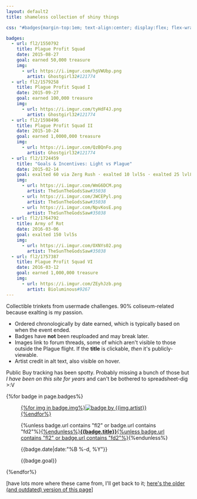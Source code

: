 ```yaml
---
layout: default2
title: shameless collection of shiny things

css: "#badges{margin-top:1em; text-align:center; display:flex; flex-wrap:wrap;} figure{width:46%; display:inline-block; background:#efefef; margin:2%; padding:.5em; border-radius:5px;} figure img{padding-top:.5em;} figure p{margin:.25em 0;} .b-title{line-height:1.15;} .b-info{font-size:.85em; margin-bottom:.5em;} .b-info p:last-child{margin-top:.5em;} @media only screen and (min-width:55em) {figure{max-width:30%; margin:1.5%;}}"

badges:
  - url: fl2/1550792
    title: Plague Profit Squad
    date: 2015-08-27
    goal: earned 50,000 treasure
    img:
      - url: https://i.imgur.com/hgVWUbp.png
        artist: Ghostgirl32#121774
  - url: fl2/1579258
    title: Plague Profit Squad I
    date: 2015-09-27
    goal: earned 100,000 treasure
    img:
      - url: https://i.imgur.com/tyHdF4J.png
        artist: Ghostgirl32#121774
  - url: fl2/1598496
    title: Plague Profit Squad II
    date: 2015-10-24
    goal: earned 1,0000,000 treasure
    img:
      - url: https://i.imgur.com/QzBQnFo.png
        artist: Ghostgirl32#121774
  - url: fl2/1724459
    title: "Goals & Incentives: Light vs Plague"
    date: 2015-02-14
    goal: exalted 60 via Zerg Rush · exalted 10 lvl5s · exalted 25 lvl8s
    img:
      - url: https://i.imgur.com/WmG6DCM.png
        artist: TheSunTheGodsSaw#35038
      - url: https://i.imgur.com/JWCEPyl.png
        artist: TheSunTheGodsSaw#35038
      - url: https://i.imgur.com/NpvKosE.png
        artist: TheSunTheGodsSaw#35038
  - url: fl2/1764792
    title: Army of Rot
    date: 2016-03-06
    goal: exalted 150 lvl5s
    img:
      - url: https://i.imgur.com/OXNYs02.png
        artist: TheSunTheGodsSaw#35038
  - url: fl2/1757387
    title: Plague Profit Squad VI
    date: 2016-03-12
    goal: earned 1,000,000 treasure
    img:
      - url: https://i.imgur.com/ZEyhJzb.png
        artist: Bioluminous#9267
---
```

Collectible trinkets from usermade challenges. 90% coliseum-related because exalting is my passion.

- Ordered chronologically by date earned, which is typically based on when the event ended.
- Badges have **not** been reuploaded and may break later.
- Images link to forum threads, some of which aren't visible to those outside the Plague flight. If the **title** is clickable, *then* it's publicly-viewable.
- Artist credit in alt text, also visible on hover.

Public Buy tracking has been spotty. Probably missing a bunch of those but *I have been on this site for years* and can't be bothered to spreadsheet-dig >:V

<div id="badges" class="small">{%for badge in page.badges%}<figure>
	<a href="https://www1.flightrising.com/forums/{{badge.url}}">{%for img in badge.img%}<img src="{{img.url}}" alt="badge by {{img.artist}}" title="by {{img.artist}}"/>{%endfor%}</a>
	<figcaption>
		<p class="b-title">{%unless badge.url contains "fl2" or badge.url contains "fd2"%}<a href="https://www1.flightrising.com/forums/{{badge.url}}">{%endunless%}<b>{{badge.title}}</b>{%unless badge.url contains "fl2" or badge.url contains "fd2"%}</a>{%endunless%}</p>
		<div class="b-info">
			<p>{{badge.date|date:"%B %-d, %Y"}}</p>
			<p>{{badge.goal}}</p>
		</div>
	</figcaption>
</figure>{%endfor%}</div>

[have lots more where these came from, I'll get back to it; [here's the older (and outdated) version of this page](../v1/about/badges)]

<!--
  - url: 
    title: 
    date: 
    goal: 
    img:
      - url: 
        artist: 
-->

<!--the little usermade achievements should go here too!!-->

<!-- TBA. this will be faster in the long run but my God is it a lot to transfer
{%include badge.html
		url="drw/1778080"
		img="https://i.imgur.com/cAZDvqW.png"
		artist="Hapro#47328"
		title="<a href='https://www1.flightrising.com/forums/drw/1778080'>Fire Dom Public Buy</a>"
		date="March 2016"
		goal="sent fodder to Fire"
	%}{%include badge.html
		url="fl2/1798667"
		img="https://i.imgur.com/9uHAffj.png"
		artist="Bioluminous#9267"
		title="Plague Profit Squad: Airborne"
		date="April 3, 2016"
		goal="earned 500,000 treasure"
	%}<figure>
		<a href="https://www1.flightrising.com/forums/fl2/1795658"><img src="https://64.media.tumblr.com/26d610c6e3bcf433a9e1c35c1d3313df/tumblr_o2vorcGpWV1uvmfw1o2_r1_75sq.png" alt="Moneydemic badges by spacegrump#57518"/><img src="https://64.media.tumblr.com/5c74a7bd1e38145162eda105696f2d50/tumblr_o4p4j0fQDP1vpwe7to1_75sq.png" alt=""/><img src="https://64.media.tumblr.com/0c2fdfc7f6bfc4010d66e7ea274cc07e/tumblr_o4s6zdZMYI1vpwe7to1_75sq.png" alt=""/></a><a href="https://www1.flightrising.com/forums/fl2/1802661"><img src="https://i.imgur.com/unbrqMG.png" alt="Team Fungus badge by jellywolffy#183062"/></a>
		<figcaption><b>Moneydemic</b><br/>
		<span class="date">April 3, 2016</span><br/>
		<span class="goal">Team Fungus</span></figcaption>
</figure>{%include badge.html
		url="fl2/1835829"
		img="https://cdn.discordapp.com/attachments/154538283068686336/172604478803935234/Compass.gif"
		artist="TrippyTrix#190947"
		title="Coli Scavenger Hunt"
		date="April 29, 2016"
	%}{%include badge.html
		url="fl2/1833669"
		img="https://i.imgur.com/1JghvL1.png"
		artist="KyraG#61693"
		title="Army of Rot"
		date="April 30, 2016"
		goal="exalted 45 <span class='sc'>lvl</span>5s"
	%}{%include badge.html
		url="fl2/1819651"
		img="https://i.imgur.com/UOCl28e.png"
		artist="Vigil#387696 (lineart) & KyraG#61693 (color)"
		title="Plague Profit Squad VII"
		date="May 4, 2016"
		goal="earned 1,000,000 treasure"
	%}{%include badge.html
		url="fl2/1845011"
		img="https://i.imgur.com/8DFCRK4.png"
		artist="Vigil#387696 (lineart) & KyraG#61693 (color)"
		title="Plague Profit Squad VIII"
		date="May 22, 2016"
		goal="earned 1,000,000 treasure"
	%}<figure>
		<a href="https://www1.flightrising.com/forums/fl2/1861736"><img src="https://i.imgur.com/trvCl6N.png" alt="badges by KyraG#61693"/><img src="https://i.imgur.com/nH2VvhN.png" alt=""/></a>
		<figcaption><b>Goals & Incentives</b><br/>
		<span class="date">May 29, 2016</span><br/>
		<span class="goal">exalted 10 <span class='sc'>lvl</span>5s · exalted 50 <span class='sc'>lvl</span>8s</span></figcaption>
	</figure>{%include badge.html
		url="fl2/1906036"
		img="https://i.imgur.com/8CumRc6.png"
		artist="KyraG#61693"
		title="Army of Rot"
		date="July 10, 2016"
		goal="exalted 15 <span class='sc'>lvl</span>5s"
	%}{%include badge.html
		url="fl2/1956016"
		img="https://i.imgur.com/kqEkaSP.png"
		artist="Vigil#387696 (lineart) & KyraG#61693 (color)"
		title="Plague Profit Squad XI"
		date="September 3, 2016"
		goal="earned 500,000 treasure"
	%}{%include badge.html
		url="fl2/1973675"
		img="https://i.imgur.com/UEOACN8.png"
		artist="Vigil#387696 (lineart) & KyraG#61693 (color)"
		title="Plague Profit Squad XI"
		date="September 26, 2016"
		goal="earned 250,000 treasure"
	%}{%include badge.html
		url="fl2/1987799"
		img="https://i.imgur.com/OCKUK1u.png"
		artist="KyraG#61693"
		title="Army of Rot"
		date="October 2, 2016"
		goal="exalted 500 levels"
	%}<figure>
		<a href="https://www1.flightrising.com/forums/fl2/2009681"><img src="https://i.imgur.com/b4LG8jn.png" alt="badges by KyraG#61693"/><img src="https://i.imgur.com/8iduxRm.png" alt=""/></a>
		<figcaption><b>Goals & Incentives: Riot of Rot</b><br/>
		<span class="date">October 23, 2016</span><br/>
		<span class="goal">exalted 25 <span class='sc'>lvl</span>5s · exalted 25 <span class='sc'>lvl</span>8s</span></figcaption>
	</figure>{%include badge.html
		url="fl2/2003358"
		img="https://i.imgur.com/BbxYU4T.png"
		artist="Vigil#387696 (lineart) & KyraG#61693 (color)"
		title="Plague Profit Squad: Riot of Rot"
		date="November 7, 2016"
		goal="earned 1,000,000 treasure"
	%}{%include badge.html
		url="fl2/2054523"
		img="https://i.imgur.com/39OzXM9.png"
		artist="KyraG#61693"
		title="Army of Rot"
		date="December 11, 2016"
		goal="exalted 500 levels"
	%}{%include badge.html
		url="fl2/2059808"
		img="https://i.imgur.com/7HlR1Gm.png"
		artist="Vigil#387696 (lineart) & KyraG#61693 (color)"
		title="Plague Profit Squad: XIII"
		date="January 1, 2017"
		goal="earned 500,000 treasure"
	%}{%include badge.html
		url="fl2/2096059"
		img="https://i.imgur.com/veD7fZk.png"
		artist="KyraG#61693"
		title="Army of Rot"
		date="January 28, 2017"
		goal="exalted 250 levels"
	%}{%include badge.html
		url="fl2/2087748"
		img="https://i.imgur.com/tF5d8BQ.png"
		artist="Vigil#387696 (lineart) & KyraG#61693 (color)"
		title="Plague Profit Squad: XIV"
		date="January 29, 2017"
		goal="earned 250,000 treasure"
	%}<figure>
		<a href="https://www1.flightrising.com/forums/fl2/2105874"><img src="https://i.imgur.com/6YFAJ7S.png" alt="badges by KyraG#61693"/><img src="https://i.imgur.com/XSNCvkg.png" alt=""/></a>
		<figcaption><b>Goals & Incentives: Double Dom</b><br/>
		<span class="date">February 5, 2017</span><br/>
		<span class="goal">exalted 10 <span class='sc'>lvl</span>5s · exalted 25 <span class='sc'>lvl</span>8s</span></figcaption>
	</figure>{%include badge.html
		url="fl2/2105773"
		img="https://i.imgur.com/SbF7KkK.png"
		artist="KyraG#61693 (color)"
		title="Double Dom Conquest"
		date="February 5, 2017"
		goal=""
	%}{%include badge.html
		url="fl2/2117896"
		img="https://i.imgur.com/T1dZbmq.png"
		artist="Vigil#387696 (lineart) & KyraG#61693 (color)"
		title="Plague Profit Squad: XV"
		date="February 26, 2017"
		goal="earned 500,000 treasure"
	%}{%include badge.html
		url="fd2/2096060"
		img="https://i.imgur.com/7Hrmg9D.png"
		artist="Blackhearted#46714 & KyraG#61693"
		title="Season of Rot: Winter ’17"
		date="March 20, 2017"
		goal="10 points"
	%}{%include badge.html
		url="fl2/2138538"
		img="https://i.imgur.com/0XGxYWA.png"
		artist="Vigil#387696 (lineart) & KyraG#61693 (color)"
		title="Plague Profit Squad: XVI"
		date="April 2, 2017"
		goal="earned 1,000,000 treasure"
	%}{%include badge.html
		url="fl2/2167276"
		img="https://i.imgur.com/MxhXC56.png"
		artist="Vigil#387696 (lineart) & KyraG#61693 (color)"
		title="Plague Profit Squad: XVII"
		date="April 30, 2017"
		goal="earned 1,000,000 treasure"
	%}{%include badge.html
		url="fl2/2156535"
		img="https://i.imgur.com/MCzjzhO.png"
		artist="Fouguri#220745"
		title="The Great Book of Plague"
		date="May 8, 2017"
		goal="took a survey"
	%}{%include badge.html
		url="raf/2182101"
		img="https://i.imgur.com/P0LrDzZ.png"
		artist="MangoPanda#117159"
		title="<a href='https://www1.flightrising.com/forums/raf/2182101'>Flowers Grow Raffle</a>"
		date="May 13, 2017"
		goal="sent dragons on Saturday"
	%}{%include badge.html
		url="fl2/2186851"
		img="https://i.imgur.com/cY9Zjuz.png"
		artist="Vigil#387696 (lineart) & KyraG#61693 (color)"
		title="Plague Profit Squad: XVIII"
		date="June 4, 2017"
		goal="earned 1,000,000 treasure"
	%}{%include badge.html
		url="fl2/2195746"
		img="https://i.imgur.com/LMcAQro.png"
		artist="KyraG#61693"
		title="Army of Rot"
		date="June 4, 2017"
		goal="exalted 125 levels"
	%}{%include badge.html
		url="fd2/2136468"
		img="https://i.imgur.com/xsgh2IM.png"
		artist="Blackhearted#46714 & KyraG#61693"
		title="Season of Rot: Spring ’17"
		date="June 19, 2017"
		goal="700 exalts"
	%}{%include badge.html
		url="fl2/2213430"
		img="https://i.imgur.com/lEsC2Gn.png"
		artist="Vigil#387696 (lineart) & KyraG#61693 (color)"
		title="Plague Profit Squad: XIX"
		date="July 2, 2017"
		goal="earned 1,000,000 treasure"
	%}{%include badge.html
		url="fl2/2239907"
		img="https://i.imgur.com/QIHexGZ.png"
		artist="KyraG#61693"
		title="Army of Rot"
		date="July 30, 2017"
		goal="exalted 250 levels"
	%}{%include badge.html
		url="fl2/2260231"
		img="https://i.imgur.com/lCxKMf0.png"
		artist="Vigil#387696 (lineart) & KyraG#61693 (color)"
		title="Plague Profit Squad: XXI"
		date="September 3, 2017"
		goal="earned 1,000,000 treasure"
	%}{%include badge.html
		url="fl2/2265375"
		img="https://i.imgur.com/PSHsBOT.png"
		artist="KyraG#61693"
		title="Army of Rot"
		date="September 11, 2017"
		goal="exalted 500 levels"
	%}{%include badge.html
		url="fl2/2446776"
		img="https://i.imgur.com/Qm5VI2E.png"
		artist="KyraG#61693"
		title="Plague Profit Squad: XXVII"
		date="June 10, 2018"
		goal="earned 1,000,000 treasure"
	%}{%include badge.html
		url="fl2/2195746"
		img="https://cdn.discordapp.com/attachments/424735705089179675/469742238528831508/crest_2.png"
		artist="Karitoriki#252993"
		title="Moneydemic vs Plaguebringer"
		date="July 7, 2018"
		goal="collective 2500 exalts & 12500 levels"
	%}{%include badge.html
		url="fl2/2468455"
		img="https://i.imgur.com/KbhJ3rV.png"
		artist="KyraG#61693"
		title="Plague Profit Squad: XXIX"
		date="July 8, 2018"
		goal="earned 2,000,000 treasure"
	%}{%include badge.html
		url="fl2/2473076"
		img="https://i.imgur.com/AZST6Y6.png"
		artist="KyraG#61693"
		title="Army of Rot"
		date="July 8, 2018"
		goal="exalted 1000 levels"
	%}{%include badge.html
		url="fl2/2488536"
		img="https://i.imgur.com/l4FugBb.png"
		artist="KyraG#61693"
		title="Plague Profit Squad: XXX"
		date="August 5, 2018"
		goal="earned 500,000 treasure"
	%}<figure>
		<a href="https://www1.flightrising.com/dragon/43961880"><img src="https://images-wixmp-ed30a86b8c4ca887773594c2.wixmp.com/f/8ebaa409-700c-44fb-b439-ed9e2916b696/dcjur3d-3fb94424-375e-4e55-972e-fe96c30bfe3d.gif?token=eyJ0eXAiOiJKV1QiLCJhbGciOiJIUzI1NiJ9.eyJpc3MiOiJ1cm46YXBwOjdlMGQxODg5ODIyNjQzNzNhNWYwZDQxNWVhMGQyNmUwIiwic3ViIjoidXJuOmFwcDo3ZTBkMTg4OTgyMjY0MzczYTVmMGQ0MTVlYTBkMjZlMCIsImF1ZCI6WyJ1cm46c2VydmljZTpmaWxlLmRvd25sb2FkIl0sIm9iaiI6W1t7InBhdGgiOiIvZi84ZWJhYTQwOS03MDBjLTQ0ZmItYjQzOS1lZDllMjkxNmI2OTYvZGNqdXIzZC0zZmI5NDQyNC0zNzVlLTRlNTUtOTcyZS1mZTk2YzMwYmZlM2QuZ2lmIn1dXX0.pPnSw1zxiplBO4sxhO4MYd2aIZeyzmCWreyLPTfkM9M" alt="badges by HeadlessKing#106328"><img src="https://images-wixmp-ed30a86b8c4ca887773594c2.wixmp.com/f/8ebaa409-700c-44fb-b439-ed9e2916b696/dcmzxrs-035976fb-cec8-47b8-9d6b-1baf2d32f005.png?token=eyJ0eXAiOiJKV1QiLCJhbGciOiJIUzI1NiJ9.eyJpc3MiOiJ1cm46YXBwOjdlMGQxODg5ODIyNjQzNzNhNWYwZDQxNWVhMGQyNmUwIiwic3ViIjoidXJuOmFwcDo3ZTBkMTg4OTgyMjY0MzczYTVmMGQ0MTVlYTBkMjZlMCIsImF1ZCI6WyJ1cm46c2VydmljZTpmaWxlLmRvd25sb2FkIl0sIm9iaiI6W1t7InBhdGgiOiIvZi84ZWJhYTQwOS03MDBjLTQ0ZmItYjQzOS1lZDllMjkxNmI2OTYvZGNtenhycy0wMzU5NzZmYi1jZWM4LTQ3YjgtOWQ2Yi0xYmFmMmQzMmYwMDUucG5nIn1dXX0.nIKRaZ2cJ4SFUx9Yhr2grHCfGNYMVZD9fsy2J3lk2rA" alt=""/></a>
		<figcaption><b><a href="https://www1.flightrising.com/dragon/43961880">Pup Scouts</a></b><br>
		<span class="date">October 11, 2018</span><br>
		<span class="goal">donated 10 stacks of food</span></figcaption>
	</figure><figure>
		<a href="https://www1.flightrising.com/forums/fl2/2553394"><img src="https://i.imgur.com/kFRNHR4.png" alt="badges by KyraG#61693"/><img src="https://i.imgur.com/15TdcgE.png" alt=""/></a>
		<figcaption><b>Goals & Incentives: Riot of Rot</b><br/>
		<span class="date">October 25, 2018</span><br/>
		<span class="goal">exalted 75 <span class='sc'>lvl</span>5s · exalted 25 <span class='sc'>lvl</span>8s</span></figcaption>
	</figure>{%include badge.html
		url="fl2/2553415"
		img="https://i.imgur.com/rXymm6z.png"
		artist="KyraG#61693"
		title="Army of Rot: Riot of Rot"
		date="October 25, 2018"
		goal="exalted 250 levels"
	%}{%include badge.html
		url="fl2/2548720"
		img="https://i.imgur.com/sX3ojoo.png"
		artist="KyraG#61693"
		title="Plague Profit Squad: XXXIII"
		date="November 4, 2018"
		goal="earned 1,000,000 treasure"
	%}{%include badge.html
		url="raf/2571557"
		img="https://i.imgur.com/R4KBJf7.png"
		artist="Fouguri#220745"
		title="<a href='https://www1.flightrising.com/forums/raf/2571557/4#post_36677238'>Maggot Race</a>"
		date="December 9, 2018"
		goal="bet on some bugs"
	%}{%include badge.html
		url="fl2/2585632"
		img="https://i.imgur.com/ivERssD.png"
		artist="KyraG#61693"
		title="Plague Profit Squad: XXXIV"
		date="December 30, 2018"
		goal="earned 250,000 treasure"
	%}{%include badge.html
		url="raf/2777443"
		img="https://i.imgur.com/WiodMLg.png"
		artist="Linnet#86"
		title="<a href='https://www1.flightrising.com/forums/raf/2777443'>Harvest Festival</a>"
		date="November 2019"
		goal="sent 500 levels"
	%}{%include badge.html
		url="raf/2803738"
		img="https://i.imgur.com/cF0aEtH.png"
		artist="Postmodern#53518"
		title="<a href='https://www1.flightrising.com/forums/raf/2803738'>Masquerade Ball</a>"
		date="January 2020"
		goal="sent 500 levels"
	%}{%include badge.html
		url="raf/2815805"
		img="https://i.imgur.com/SYw0OMM.png"
		artist="Joydom#83368"
		title="<a href='https://www1.flightrising.com/forums/raf/2815805'>Valightines</a>"
		date="February 2020"
		goal="sent 400 levels"
	%}{%include badge.html
		url="raf/2821554"
		img="https://images-wixmp-ed30a86b8c4ca887773594c2.wixmp.com/f/60b248fe-bc1a-43a2-af32-7c287075873f/dbi65tb-2edf8b83-0ba2-4fb6-aea0-3f61025269cd.gif?token=eyJ0eXAiOiJKV1QiLCJhbGciOiJIUzI1NiJ9.eyJpc3MiOiJ1cm46YXBwOjdlMGQxODg5ODIyNjQzNzNhNWYwZDQxNWVhMGQyNmUwIiwic3ViIjoidXJuOmFwcDo3ZTBkMTg4OTgyMjY0MzczYTVmMGQ0MTVlYTBkMjZlMCIsImF1ZCI6WyJ1cm46c2VydmljZTpmaWxlLmRvd25sb2FkIl0sIm9iaiI6W1t7InBhdGgiOiIvZi82MGIyNDhmZS1iYzFhLTQzYTItYWYzMi03YzI4NzA3NTg3M2YvZGJpNjV0Yi0yZWRmOGI4My0wYmEyLTRmYjYtYWVhMC0zZjYxMDI1MjY5Y2QuZ2lmIn1dXX0.2CwJIhPFuRsyA4Lu8JfFI_I8sf16BfcK1dXDhDuHlv4"
		artist="??? (four artists credited in-thread, not specific)"
		title="<a href='https://www1.flightrising.com/forums/raf/2821554'>Cave Exploration Raffle</a>"
		date="February 2020"
		goal="sent 500 levels"
	%}{%include badge.html
		url="drw/2824772"
		img="https://media.discordapp.net/attachments/657482032124919811/666102745647808533/strawberry.png"
		artist="brit#54041"
		title="<a href='https://www1.flightrising.com/forums/drw/2824772'>LEAP</a>"
		date="February 2020"
		goal="sent dragons on Sunday"
	%}<figure>
	<a href="https://www1.flightrising.com/forums/fd2/2845080"><img src="https://i.postimg.cc/F1tgxVYx/l84.png" alt="badges by ???"/><img src="https://i.postimg.cc/7Lq9c9ms/l53.png" alt=""/></a>
	<figcaption><b>Goals & Incentives: Memes & Water</b><br/>
	<span class="date">April 18, 2020</span><br/>
	<span class="goal">exalted 25 <span class='sc'>lvl</span>8s · exalted 50 <span class='sc'>lvl</span>5s</span></figcaption>
</figure>{%include badge.html
		url="fd2/2845075"
		img="https://i.imgur.com/JVDVBna.png"
		artist="ratjima#91097"
		title="Meme Push"
		date="April 18, 2021"
		goal="exalted 500 levels"
	%}{%include badge.html
		url="fd2/2845634"
		img="https://i.imgur.com/9HF3Z7S.png"
		artist="“x”?"
		title="Army of Rot"
		date="April 19, 2020"
		goal="exalted 500 levels"
	%}{%include badge.html
		url="fl2/2845067"
		img="https://i.postimg.cc/d3FGktpW/NEWPPStier4.png"
		artist="KyraG#61693 (lineart) & SummerMiko#136554 (coloring)"
		title="Plague Profit Squad L"
		date="May 2, 2020"
		goal="earned 1,000,000 treasure"
	%}{%include badge.html
		url="fd2/3066779"
		img="https://i.imgur.com/1T5yLGD.png"
		artist="LithoLab#387850"
		title="Army of Rot"
		date="October 23, 2021"
		goal="exalted 2,000 levels"
	%}<figure>
	<a href="https://www1.flightrising.com/forums/fd2/3066883"><img src="https://i.imgur.com/QkuKtfn.png" alt="badges by ???"/><img src="https://i.imgur.com/eyzBfOp.png" alt=""/><img src="https://i.imgur.com/BYigzuB.png" alt=""/><img src="https://i.imgur.com/deDu2IR.png" alt=""/></a>
	<figcaption><b>Goals & Incentives: Riot of Rot</b><br/>
	<span class="date">October 23, 2021</span><br/>
	<span class="goal">exalted 100 <span class='sc'>lvl</span>5s · exalted 25 <span class='sc'>lvl</span>8s · sniped/aged 10 dragons · exalted 1 dragon with daily bonuses</span></figcaption></figure>{%include badge.html
		url="fd2/3066866"
		img="https://i.imgur.com/NFQB1hS.png"
		artist="Kahvinporo#11138"
		title="The Great Cryptid Search Raffle"
		date="October 23, 2021"
		goal="exalted 500 levels"
	%}<figure>
	<a href="https://www1.flightrising.com/forums/qnc/3066797"><img src="https://i.imgur.com/aLtpPSl.png" alt="badges by Gwythaint#453574"/><img src="https://i.imgur.com/PUsRNUT.png" alt=""/></a>
	<figcaption><b><a href='https://www1.flightrising.com/forums/qnc/3066797'>Riot of Rot Scavenger Hunt</a></b><br/>
	<span class="date">October 23, 2021</span><br/>
	<span class="goal">5,000 points · 100 unique drops</span></figcaption></figure>{%include badge.html
		url="raf/3070041"
		img="https://i.imgur.com/e5splgD.png"
		artist="??? (eleven artists credited in-thread, not specific)"
		title="<a href='https://www1.flightrising.com/forums/raf/3070041'>Shadow vs Ice Public Buy</a>"
		date="November 5+6, 2021"
		goal="<b class='sc' style='font-weight:normal;'>chaos, chaos</b> (sent dragons for Chaos Cash)"
	%}{%include badge.html
		url="fl2/3071109"
		img="https://i.imgur.com/EoxFPbp.png"
		artist="KyraG#61693 (lineart) & SummerMiko#136554 (coloring)"
		title="Plague Profit Squad LVIV"
		date="November 13, 2021"
		goal="earned 2,000,000 treasure"
	%}<figure>
	<a href="https://www1.flightrising.com/forums/fd2/3075442"><img src="https://i.imgur.com/T0xl7cc.png" alt="badges by Gwythaint#453574"/><img src="https://i.imgur.com/VH8JBXy.png" alt=""/></a>
	<figcaption><b>In-Flight Scavenger Hunt</b><br/>
	<span class="date">November 28, 2021</span><br/>
	<span class="goal">5,000 points · 100 unique drops</span></figcaption></figure>{%include badge.html
		url="fl2/3077127"
		img="https://i.imgur.com/56HMgBa.png"
		artist="KyraG#61693 (lineart) & SummerMiko#136554 (coloring)"
		title="Plague Profit Squad LX"
		date="December 4, 2021"
		goal="earned 2,000,000 treasure"
	%}{%include badge.html
		url="fl2/3084280"
		img="https://i.imgur.com/eyjvwzo.png"
		artist="KyraG#61693 (lineart) & SummerMiko#136554 (coloring)"
		title="Joint Profit Squad"
		date="January 8, 2022"
		goal="earned 2,000,000 treasure"
	%}{%include badge.html
		url="fd2/3065640"
		img="https://i.imgur.com/EJmqiTy.png"
		artist="???"
		title="Bragging Blights S8"
		date="January 11, 2022"
		goal="350 exalts"
	%}{%include badge.html
		url="raf/3092788"
		img="https://i.imgur.com/OPgGa70.png"
		artist="Hwa#553789"
		title="<a href='https://www1.flightrising.com/forums/raf/3092788'>Nature Public Buy</a>"
		date="January 15, 2022"
		goal="sent dragons on Thursday"
	%}{%include badge.html
		url="raf/3091693"
		img="https://i.imgur.com/vpi1KQ7.png"
		artist="??? (nine artists credited in-thread, not specific)"
		title="<a href='https://www1.flightrising.com/forums/raf/3091693'>Ice Raffle</a>"
		date="January 22, 2022"
		goal="sent 300 levels"
	%}{%include badge.html
		url="drw/3101203"
		img="https://media.discordapp.net/attachments/919083832735596574/939635691443351693/OOf_badge.png"
		artist="??? (three artists credited in-thread, not specific)"
		title="<a href='https://www1.flightrising.com/forums/drw/3101203'>Valight</a>"
		date="February 12, 2022"
		goal="sent 300 levels"
	%}{%include badge.html
		url="raf/3102055"
		img="https://orig13.deviantart.net/81fa/f/2017/210/d/d/p4_by_empressfiraya-dbi65t6.gif"
		artist="AlienaCordis#144520"
		title="<a href='https://www1.flightrising.com/forums/raf/3102055'>Run Away Shadows Raffle</a>"
		date="February 19, 2022"
		goal="sent 1,000 levels (cumulative)"
	%}{%include badge.html
		url="fd2/3106593"
		img="https://imgur.com/JQb3tVt.png"
		artist="Phenri#135667"
		title="Little Greenhouse of Horrors IFR"
		date="March 12, 2022"
		goal="exalted 1,000 levels"
	%}{%include badge.html
		url="fd2/3111145"
		img="https://i.imgur.com/MHQh1ab.png"
		artist="LithoLab#387850"
		title="Army of Rot: Nature vs Plague"
		date="March 12, 2022"
		goal="exalted 2,000 levels"
	%}{%include badge.html
		url="fd2/2984407"
		img="https://i.postimg.cc/5tgkdLCm/PS-3-lov-lov.png"
		artist="VonGacy#310038"
		title="Spite the Sprite"
		date="March 12, 2022"
		goal="won against the Sprite 15 times in a row"
	%}{%include badge.html
		url="fd2/3065640"
		img="https://i.imgur.com/HhNKQaL.png"
		artist="Phenri#135667"
		title="Bragging Blights S9"
		date="March 13, 2022"
		goal="900 exalts"
	%}
-->